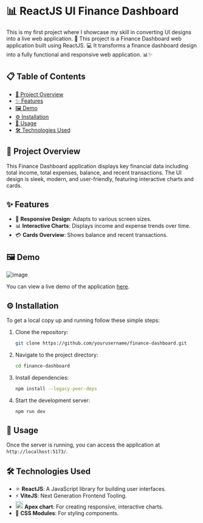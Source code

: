 # 📊 ReactJS UI Finance Dashboard

This is my first project where I showcase my skill in converting UI designs into a live web application. 🚀 This project is a Finance Dashboard web application built using ReactJS. 💻 It transforms a finance dashboard design into a fully functional and responsive web application. 📊✨
<!-- vscode-markdown-toc -->
## 📋 Table of Contents

- [📖 Project Overview](#-project-overview)
- [✨ Features](#-features)
- [🖼️ Demo](#%EF%B8%8F-demo)
- [⚙️ Installation](#%EF%B8%8F-installation)
- [🚀 Usage](#-usage)
- [🛠️ Technologies Used](#%EF%B8%8F-technologies-used)
<!-- vscode-markdown-toc-config
	numbering=true
	autoSave=true
	/vscode-markdown-toc-config -->
<!-- /vscode-markdown-toc -->
## 📖 Project Overview
This Finance Dashboard application displays key financial data including total income, total expenses, balance, and recent transactions. The UI design is sleek, modern, and user-friendly, featuring interactive charts and cards.

## ✨ Features
- 📱 **Responsive Design**: Adapts to various screen sizes.
- 📊 **Interactive Charts**: Displays income and expense trends over time.
- 💳 **Cards Overview**: Shows balance and recent transactions.

## 🖼️ Demo
![image](https://github.com/user-attachments/assets/b57351fb-789c-4393-9819-7adb34b96f8b)

You can view a live demo of the application [here](link-to-your-live-demo).

## ⚙️ Installation
To get a local copy up and running follow these simple steps:

1. Clone the repository:
    ```sh
    git clone https://github.com/yourusername/finance-dashboard.git
    ```

2. Navigate to the project directory:
    ```sh
    cd finance-dashboard
    ```

3. Install dependencies:
    ```sh
    npm install --legacy-peer-deps
    ```

4. Start the development server:
    ```sh
    npm run dev
    ```

## 🚀 Usage
Once the server is running, you can access the application at `http://localhost:5173/`.

## 🛠️ Technologies Used
- ⚛️ **ReactJS**: A JavaScript library for building user interfaces.
- ⚡ **ViteJS**: Next Generation Frontend Tooling.
- <img class=" ls-is-cached lazyloaded" src="https://apexcharts.com/wp-content/themes/apexcharts/img/apexcharts-logo-white-trimmed.svg" width="20px" height="20px" alt="ApexCharts"> **Apex chart**: For creating responsive, interactive charts.
- 🎨 **CSS Modules**: For styling components.
